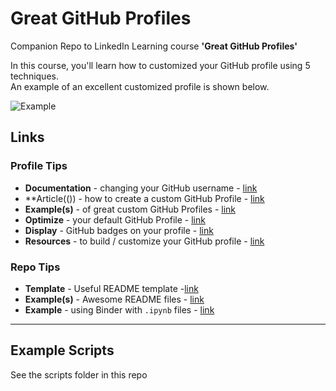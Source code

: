 # Great GitHub Profiles

Companion Repo to LinkedIn Learning course **'Great GitHub Profiles'**  

In this course, you'll learn how to customized your GitHub profile using 5 techniques.  
An example of an excellent customized profile is shown below.

![Example](https://github.com/lynnlangit/great-github-profiles/blob/main/example.png)

## Links

### Profile Tips

- **Documentation** - changing your GitHub username - [link](https://docs.github.com/en/free-pro-team@latest/github/setting-up-and-managing-your-github-user-account/changing-your-github-username#links-to-your-previous-profile-page)
- **Article(()) - how to create a custom GitHub Profile - [link](https://towardsdatascience.com/build-a-stunning-readme-for-your-github-profile-9b80434fe5d7)
- **Example(s)** - of great custom GitHub Profiles - [link](https://dev.to/diogorodrigues/creating-amazing-github-profiles-readme-5h31)
- **Optimize** -  your default GitHub Profile - [link](https://hackernoon.com/how-to-optimize-your-github-profile-9540f338b2c9)
- **Display** -  GitHub badges on your profile - [link](https://docs.github.com/en/free-pro-team@latest/github/setting-up-and-managing-your-github-profile/personalizing-your-profile#displaying-badges-on-your-profile)
- **Resources** - to build / customize your GitHub profile - [link](https://github.com/abhisheknaiidu/awesome-github-profile-readme)

### Repo Tips

- **Template** - Useful README template -[link](https://github.com/zalando/zalando-howto-open-source/blob/master/READMEtemplate.md#readme)
- **Example(s)** - Awesome README files - [link](https://github.com/matiassingers/awesome-readme)
- **Example** - using Binder with `.ipynb` files - [link](https://github.com/BauerLab/GT-scan2-Notebooks)

---

## Example Scripts

See the scripts folder in this repo
